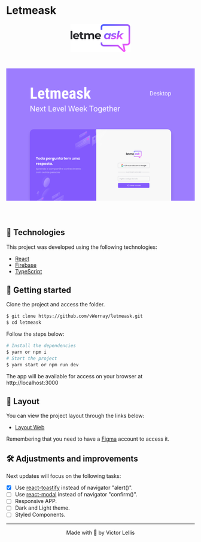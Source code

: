 # Letmeask

<p align="center">
  <img alt="Letmeask" src=".github/logo.svg" width="160px">
</p>

<h1 align="center">
    <img alt="Letmeask" title="Letmeask" src=".github/cover.svg" />
</h1>

<br>

## 🧪 Technologies

This project was developed using the following technologies:

- [React](https://reactjs.org)
- [Firebase](https://firebase.google.com/)
- [TypeScript](https://www.typescriptlang.org/)

## 🚀 Getting started

Clone the project and access the folder.

```bash
$ git clone https://github.com/vWernay/letmeask.git
$ cd letmeask
```

Follow the steps below:
```bash
# Install the dependencies
$ yarn or npm i
# Start the project
$ yarn start or npm run dev
```
The app will be available for access on your browser at http://localhost:3000

## 🔖 Layout

You can view the project layout through the links below:

- [Layout Web](https://www.figma.com/community/file/1009824839797878169/Letmeask) 

Remembering that you need to have a [Figma](http://figma.com/) account to access it.

## 🛠️ Adjustments and improvements

Next updates will focus on the following tasks:

- [X] Use [react-toastify](https://fkhadra.github.io/react-toastify/introduction/) instead of navigator "alert()". 
- [ ] Use [react-modal](https://reactcommunity.org/react-modal/) instead of navigator "confirm()". 
- [ ] Responsive APP.
- [ ] Dark and Light theme.
- [ ] Styled Components.

---

<p align="center">Made with 💜 by Victor Lellis</p>
